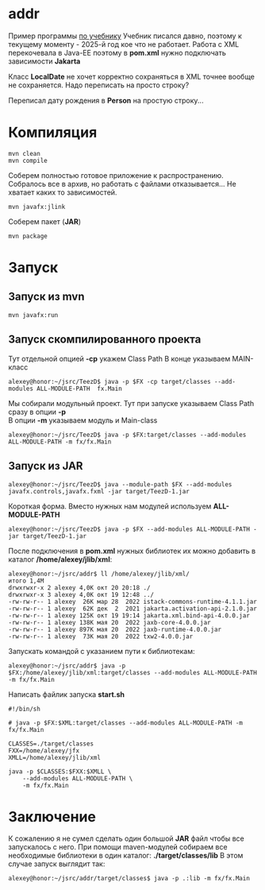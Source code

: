 addr
===

Пример программы [по учебнику](https://code.makery.ch/ru/library/javafx-tutorial/) Учебник писался давно, 
поэтому к текущему моменту - 2025-й год кое что не работает. Работа с XML перекочевала в Java-EE 
поэтому в **pom.xml** нужно подключать зависимости **Jakarta**

Класс **LocalDate** не хочет корректно сохраняться в XML точнее вообще не сохраняется. 
Надо переписать на просто строку?

Переписал дату рождения в **Person** на простую строку...




Компиляция
===

```shell
mvn clean
mvn compile
```

Соберем полностью готовое приложение к распространению. Собралось все в архив, 
но работать с файлами отказывается... Не хватает каких то зависимостей.

```shell
mvn javafx:jlink
```

Соберем пакет (**JAR**)

```shell
mvn package
```

Запуск
===

Запуск из **mvn**
---

```shell
mvn javafx:run
```

Запуск скомпилированного проекта
---

Тут отдельной опцией **-cp** укажем Class Path В конце указываем MAIN-класс

```shell
alexey@honor:~/jsrc/TeezD$ java -p $FX -cp target/classes --add-modules ALL-MODULE-PATH  fx.Main
```

Мы собирали модульный проект. Тут при запуске указываем Class Path сразу в опции **-p** \
В опции **-m** указываем модуль и Main-class

```shell
alexey@honor:~/jsrc/TeezD$ java -p $FX:target/classes --add-modules ALL-MODULE-PATH -m fx/fx.Main
```

Запуск из **JAR**
---

```shell
alexey@honor:~/jsrc/TeezD$ java --module-path $FX --add-modules javafx.controls,javafx.fxml -jar target/TeezD-1.jar
```

Короткая форма. Вместо нужных нам модулей используем **ALL-MODULE-PATH**

```shell
alexey@honor:~/jsrc/TeezD$ java -p $FX --add-modules ALL-MODULE-PATH -jar target/TeezD-1.jar
```

После подключения в **pom.xml** нужных библиотек их можно добавить в каталог **/home/alexey/jlib/xml**:

```shell
alexey@honor:~/jsrc/addr$ ll /home/alexey/jlib/xml/
итого 1,4M
drwxrwxr-x 2 alexey 4,0K окт 20 20:18 ./
drwxrwxr-x 3 alexey 4,0K окт 19 12:48 ../
-rw-rw-r-- 1 alexey  26K мар 28  2022 istack-commons-runtime-4.1.1.jar
-rw-rw-r-- 1 alexey  62K дек  2  2021 jakarta.activation-api-2.1.0.jar
-rw-rw-r-- 1 alexey 125K окт 19 19:14 jakarta.xml.bind-api-4.0.0.jar
-rw-rw-r-- 1 alexey 138K мая 20  2022 jaxb-core-4.0.0.jar
-rw-rw-r-- 1 alexey 897K мая 20  2022 jaxb-runtime-4.0.0.jar
-rw-rw-r-- 1 alexey  73K мая 20  2022 txw2-4.0.0.jar
```

Запускать командой с указанием пути к библиотекам:

```shell
alexey@honor:~/jsrc/addr$ java -p $FX:/home/alexey/jlib/xml:target/classes --add-modules ALL-MODULE-PATH -m fx/fx.Main
```

Написать файлик запуска **start.sh**

```shell
#!/bin/sh

# java -p $FX:$XML:target/classes --add-modules ALL-MODULE-PATH -m fx/fx.Main

CLASSES=./target/classes
FXX=/home/alexey/jfx
XMLL=/home/alexey/jlib/xml

java -p $CLASSES:$FXX:$XMLL \
    --add-modules ALL-MODULE-PATH \
    -m fx/fx.Main
```

Заключение
===
К сожалению я не сумел сделать один большой **JAR** файл чтобы все запускалось с него. При 
помощи maven-модулей собираем все необходимые библиотеки в один каталог: **./target/classes/lib** 
В этом случае запуск выглядит так:

```shell
alexey@honor:~/jsrc/addr/target/classes$ java -p .:lib -m fx/fx.Main
```

